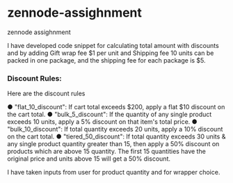# zennode-assighnment
zennode assighnment

I have developed code snippet for calculating total amount with discounts and by adding Gift wrap fee $1 per unit and Shipping fee 10 units can be packed in one package, and the shipping fee for each package is $5.

### Discount Rules:
Here are the discount rules

● "flat_10_discount": If cart total exceeds $200, apply a flat $10 discount on the cart total.
● "bulk_5_discount": If the quantity of any single product exceeds 10 units, apply a 5% discount
on that item's total price.
● "bulk_10_discount": If total quantity exceeds 20 units, apply a 10% discount on the cart total.
● "tiered_50_discount": If total quantity exceeds 30 units & any single product quantity greater
than 15, then apply a 50% discount on products which are above 15 quantity. The first 15
quantities have the original price and units above 15 will get a 50% discount.

I have taken inputs from user for product quantity and for wrapper choice.
